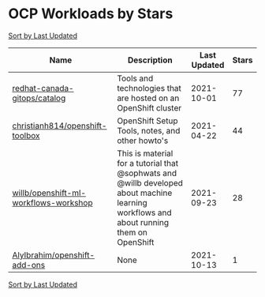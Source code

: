 # OCP Workloads by Stars

[Sort by Last Updated](OCP%20Workloads.Last%20Updated.md)

Name | Description | Last Updated | Stars 
--- | --- | --- | --- 
[redhat-canada-gitops/catalog](https://github.com/redhat-cop/gitops-catalog) | Tools and technologies that are hosted on an OpenShift cluster | 2021-10-01 | 77 
[christianh814/openshift-toolbox](https://github.com/christianh814/openshift-toolbox) | OpenShift Setup Tools, notes, and other howto's | 2021-04-22 | 44 
[willb/openshift-ml-workflows-workshop](https://github.com/willb/openshift-ml-workflows-workshop) | This is material for a tutorial that @sophwats and @willb developed about machine learning workflows and about running them on OpenShift | 2021-09-23 | 28 
[AlyIbrahim/openshift-add-ons](https://github.com/AlyIbrahim/openshift-add-ons) | None | 2021-10-13 | 1 

[Sort by Last Updated](OCP%20Workloads.Last%20Updated.md)